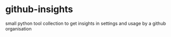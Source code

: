 # github-insights
small python tool collection to get insights in settings and usage by a github organisation
